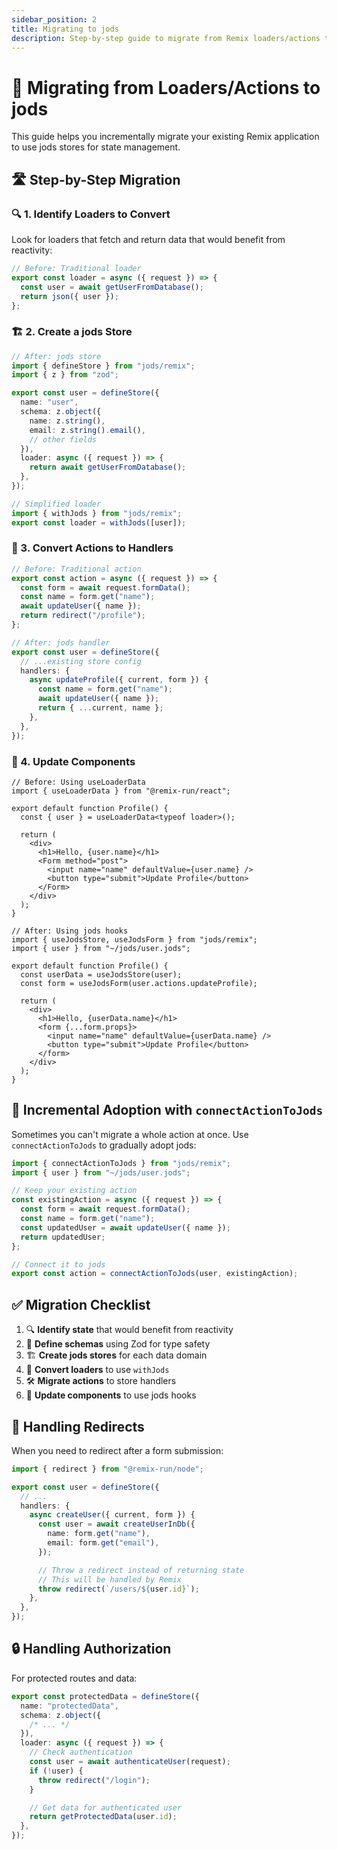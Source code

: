 ```yaml
---
sidebar_position: 2
title: Migrating to jods
description: Step-by-step guide to migrate from Remix loaders/actions to jods
---
```


# 🚀 Migrating from Loaders/Actions to jods

This guide helps you incrementally migrate your existing Remix application to use jods stores for state management.

## 🛣️ Step-by-Step Migration

### 🔍 1. Identify Loaders to Convert

Look for loaders that fetch and return data that would benefit from reactivity:

```typescript
// Before: Traditional loader
export const loader = async ({ request }) => {
  const user = await getUserFromDatabase();
  return json({ user });
};
```

### 🏗️ 2. Create a jods Store

```typescript
// After: jods store
import { defineStore } from "jods/remix";
import { z } from "zod";

export const user = defineStore({
  name: "user",
  schema: z.object({
    name: z.string(),
    email: z.string().email(),
    // other fields
  }),
  loader: async ({ request }) => {
    return await getUserFromDatabase();
  },
});

// Simplified loader
import { withJods } from "jods/remix";
export const loader = withJods([user]);
```

### 🔄 3. Convert Actions to Handlers

```typescript
// Before: Traditional action
export const action = async ({ request }) => {
  const form = await request.formData();
  const name = form.get("name");
  await updateUser({ name });
  return redirect("/profile");
};

// After: jods handler
export const user = defineStore({
  // ...existing store config
  handlers: {
    async updateProfile({ current, form }) {
      const name = form.get("name");
      await updateUser({ name });
      return { ...current, name };
    },
  },
});
```

### 🧩 4. Update Components

```tsx
// Before: Using useLoaderData
import { useLoaderData } from "@remix-run/react";

export default function Profile() {
  const { user } = useLoaderData<typeof loader>();

  return (
    <div>
      <h1>Hello, {user.name}</h1>
      <Form method="post">
        <input name="name" defaultValue={user.name} />
        <button type="submit">Update Profile</button>
      </Form>
    </div>
  );
}

// After: Using jods hooks
import { useJodsStore, useJodsForm } from "jods/remix";
import { user } from "~/jods/user.jods";

export default function Profile() {
  const userData = useJodsStore(user);
  const form = useJodsForm(user.actions.updateProfile);

  return (
    <div>
      <h1>Hello, {userData.name}</h1>
      <form {...form.props}>
        <input name="name" defaultValue={userData.name} />
        <button type="submit">Update Profile</button>
      </form>
    </div>
  );
}
```

## 🔄 Incremental Adoption with `connectActionToJods`

Sometimes you can't migrate a whole action at once. Use `connectActionToJods` to gradually adopt jods:

```typescript
import { connectActionToJods } from "jods/remix";
import { user } from "~/jods/user.jods";

// Keep your existing action
const existingAction = async ({ request }) => {
  const form = await request.formData();
  const name = form.get("name");
  const updatedUser = await updateUser({ name });
  return updatedUser;
};

// Connect it to jods
export const action = connectActionToJods(user, existingAction);
```

## ✅ Migration Checklist

1. 🔍 **Identify state** that would benefit from reactivity
2. 📝 **Define schemas** using Zod for type safety
3. 🏗️ **Create jods stores** for each data domain
4. 🔄 **Convert loaders** to use `withJods`
5. 🛠️ **Migrate actions** to store handlers
6. 🧩 **Update components** to use jods hooks

## 🔀 Handling Redirects

When you need to redirect after a form submission:

```typescript
import { redirect } from "@remix-run/node";

export const user = defineStore({
  // ...
  handlers: {
    async createUser({ current, form }) {
      const user = await createUserInDb({
        name: form.get("name"),
        email: form.get("email"),
      });

      // Throw a redirect instead of returning state
      // This will be handled by Remix
      throw redirect(`/users/${user.id}`);
    },
  },
});
```

## 🔒 Handling Authorization

For protected routes and data:

```typescript
export const protectedData = defineStore({
  name: "protectedData",
  schema: z.object({
    /* ... */
  }),
  loader: async ({ request }) => {
    // Check authentication
    const user = await authenticateUser(request);
    if (!user) {
      throw redirect("/login");
    }

    // Get data for authenticated user
    return getProtectedData(user.id);
  },
});
```

